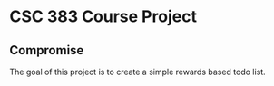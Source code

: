 # CSC 383 Course Project
## Compromise

The goal of this project is to create a simple rewards based todo list.

